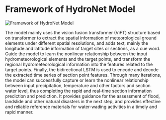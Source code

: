 # Framework of HydroNet Model

![Framework of HydroNet Model](kw_05_plot/Framework_HydroNet_Model.png)

The model mainly uses the vision fusion transformer (ViFT) structure based on transformer to extract the spatial information of meteorological ground elements under different spatial resolutions, and adds text, mainly the longitude and latitude information of target sites or sections, as a cue word. Guide the model to learn the nonlinear relationship between the input hydrometeorological elements and the target points, and transform the regional hydrometeorological information into the features related to the target points. Finally, the bidirectional LSTM is used to encode and decode the extracted time series of section point features. Through many iterations, the model can successfully capture or learn the nonlinear relationship between input precipitation, temperature and other factors and section water level, thus completing the rapid and real-time section information prediction and prediction. It provides guidance for the assessment of flood, landslide and other natural disasters in the next step, and provides effective and reliable reference materials for water-wading activities in a timely and rapid manner.
